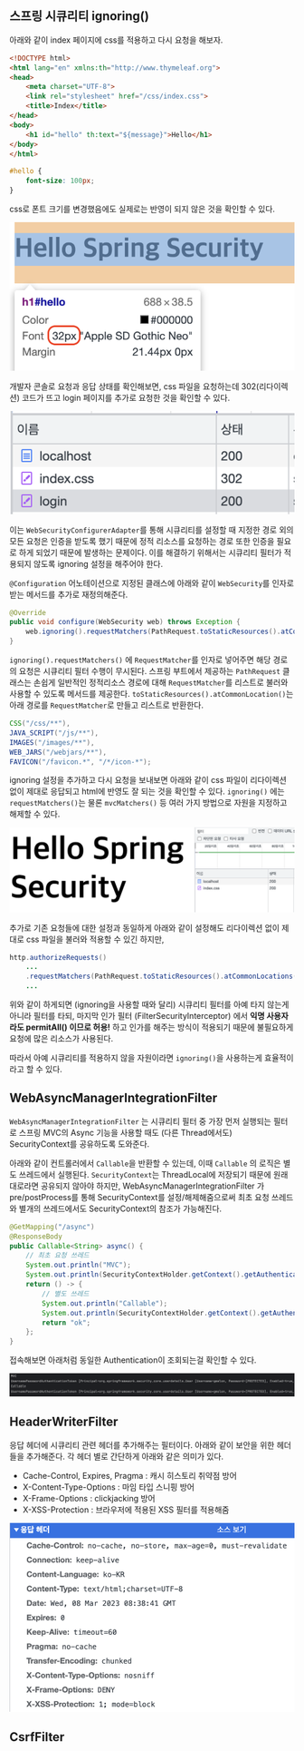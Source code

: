 ## 스프링 시큐리티 ignoring()

아래와 같이 index 페이지에 css를 적용하고 다시 요청을 해보자.

```html
<!DOCTYPE html>
<html lang="en" xmlns:th="http://www.thymeleaf.org">
<head>
    <meta charset="UTF-8">
    <link rel="stylesheet" href="/css/index.css">
    <title>Index</title>
</head>
<body>
    <h1 id="hello" th:text="${message}">Hello</h1>
</body>
</html>
```

```css
#hello {
    font-size: 100px;
}
```

css로 폰트 크기를 변경했음에도 실제로는 반영이 되지 않은 것을 확인할 수 있다.

![image-20230308162509142](./images/ignoring_1.png)

개발자 콘솔로 요청과 응답 상태를 확인해보면, css 파일을 요청하는데 302(리다이렉션) 코드가 뜨고 login 페이지를 추가로 요청한 것을 확인할 수 있다.

![image-20230308163242123](./images/ignoring_2.png)

이는 `WebSecurityConfigurerAdapter`를 통해 시큐리티를 설정할 때 지정한 경로 외의 모든 요청은 인증을 받도록 했기 때문에 정적 리소스를 요청하는 경로 또한 인증을 필요로 하게 되었기 때문에 발생하는 문제이다. 이를 해결하기 위해서는 시큐리티 필터가 적용되지 않도록 ignoring 설정을 해주어야 한다.

`@Configuration` 어노테이션으로 지정된 클래스에 아래와 같이 `WebSecurity`를 인자로 받는 메서드를 추가로 재정의해준다.

```java
@Override
public void configure(WebSecurity web) throws Exception {
    web.ignoring().requestMatchers(PathRequest.toStaticResources().atCommonLocations());
}
```

`ignoring().requestMatchers()` 에 `RequestMatcher`를 인자로 넣어주면 해당 경로의 요청은 시큐리티 필터 수행이 무시된다. 스프링 부트에서 제공하는 `PathRequest` 클래스는 손쉽게 일반적인 정적리소스 경로에 대해 `RequestMatcher`를 리스트로 불러와 사용할 수 있도록 메서드를 제공한다. `toStaticResources().atCommonLocation()`는 아래 경로를 `RequestMatcher`로 만들고 리스트로 반환한다.

```java
CSS("/css/**"),
JAVA_SCRIPT("/js/**"),
IMAGES("/images/**"),
WEB_JARS("/webjars/**"),
FAVICON("/favicon.*", "/*/icon-*");
```

ignoring 설정을 추가하고 다시 요청을 보내보면 아래와 같이 css 파일이 리다이렉션 없이 제대로 응답되고 html에 반영도 잘 되는 것을 확인할 수 있다. `ignoring()` 에는 `requestMatchers()`는 물론 `mvcMatchers()` 등 여러 가지 방법으로 자원을 지정하고 해제할 수 있다.

![image-20230308163825077](./images/ignoring_3.png)

추가로 기존 요청들에 대한 설정과 동일하게 아래와 같이 설정해도 리다이렉션 없이 제대로 css 파일을 불러와 적용할 수 있긴 하지만,

```java
http.authorizeRequests()
    ...
	.requestMatchers(PathRequest.toStaticResources().atCommonLocations()).permitAll()
    ...
```

위와 같이 하게되면 (ignoring을 사용할 때와 달리) 시큐리티 필터를 아예 타지 않는게 아니라 필터를 타되, 마지막 인가 필터 (FilterSecurityInterceptor) 에서 **익명 사용자라도 permitAll() 이므로 허용!** 하고 인가를 해주는 방식이 적용되기 때문에 불필요하게 요청에 많은 리소스가 사용된다.

따라서 아예 시큐리티를 적용하지 않을 자원이라면 `ignoring()`을 사용하는게 효율적이라고 할 수 있다.

## WebAsyncManagerIntegrationFilter

`WebAsyncManagerIntegrationFilter` 는 시큐리티 필터 중 가장 먼저 실행되는 필터로 스프링 MVC의 Async 기능을 사용할 때도 (다른 Thread에서도) SecurityContext를 공유하도록 도와준다.

아래와 같이 컨트롤러에서 `Callable`을 반환할 수 있는데, 이때 `Callable` 의 로직은 별도 쓰레드에서 실행된다. `SecurityContext`는 ThreadLocal에 저장되기 때문에 원래대로라면 공유되지 않아야 하지만, WebAsyncManagerIntegrationFilter 가 pre/postProcess를 통해 SecurityContext를 설정/해제해줌으로써 최초 요청 쓰레드와 별개의 쓰레드에서도 SecurityContext의 참조가 가능해진다.

```java
@GetMapping("/async")
@ResponseBody
public Callable<String> async() {
    // 최초 요청 쓰레드
    System.out.println("MVC");
    System.out.println(SecurityContextHolder.getContext().getAuthentication());
    return () -> {
        // 별도 쓰레드
        System.out.println("Callable");
        System.out.println(SecurityContextHolder.getContext().getAuthentication());
        return "ok";
    };
}
```

접속해보면 아래처럼 동일한 Authentication이 조회되는걸 확인할 수 있다.

![image-20230308171802591](./images/async_1.png)

## HeaderWriterFilter

응답 헤더에 시큐리티 관련 헤더를 추가해주는 필터이다. 아래와 같이 보안을 위한 헤더들을 추가해준다. 각 헤더 별로 간단하게 아래와 같은 의미가 있다.

*   Cache-Control, Expires, Pragma : 캐시 히스토리 취약점 방어
*   X-Content-Type-Options : 마임 타입 스니핑 방어
*   X-Frame-Options : clickjacking 방어
*   X-XSS-Protection : 브라우저에 적용된 XSS 필터를 적용해줌

![image-20230308175530078](./images/header_writer_filter.png)

## CsrfFilter





























